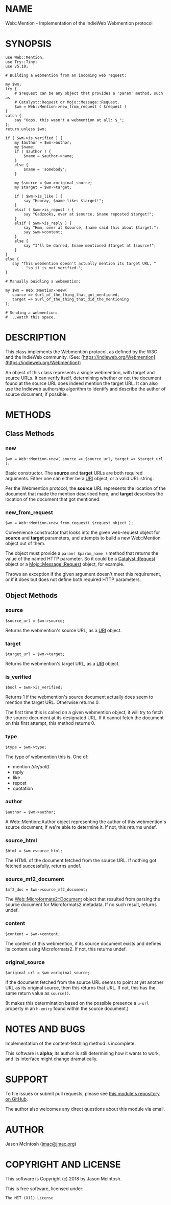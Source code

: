 # NAME

Web::Mention - Implementation of the IndieWeb Webmention protocol

# SYNOPSIS

    use Web::Mention;
    use Try::Tiny;
    use v5.10;

    # Building a webmention from an incoming web request:

    my $wm;
    try {
        # $request can be any object that provides a 'param' method, such as
        # Catalyst::Request or Mojo::Message::Request.
        $wm = Web::Mention->new_from_request ( $request )
    }
    catch {
        say "Oops, this wasn't a webmention at all: $_";
    };
    return unless $wm;

    if ( $wm->is_verified ) {
        my $author = $wm->author;
        my $name;
        if ( $author ) {
            $name = $author->name;
        }
        else {
            $name = 'somebody';
        }

        my $source = $wm->original_source;
        my $target = $wm->target;

        if ( $wm->is_like ) {
            say "Hooray, $name likes $target!";
        }
        elsif ( $wm->is_repost ) {
            say "Gadzooks, over at $source, $name reposted $target!";
        }
        elsif ( $wm->is_reply ) {
            say "Hmm, over at $source, $name said this about $target:";
            say $wm->content;
        }
        else {
            say "I'll be darned, $name mentioned $target at $source!";
        }
    }
    else {
       say "This webmention doesn't actually mention its target URL, "
           . "so it is not verified.";
    }

    # Manually buidling a webmention:

    my $wm = Web::Mention->new(
       source => $url_of_the_thing_that_got_mentioned,
       target => $url_of_the_thing_that_did_the_mentioning
    );

    # Sending a webmention:
    # ...watch this space.

# DESCRIPTION

This class implements the Webmention protocol, as defined by the W3C and
the IndieWeb community. (See: [https://indieweb.org/Webmention](https://indieweb.org/Webmention))

An object of this class represents a single webmention, with target and
source URLs. It can verify itself, determining whether or not the
document found at the source URL does indeed mention the target URL. It
can also use the Indieweb authorship algorithm to identify and describe
the author of source document, if possible.

# METHODS

## Class Methods

### new

    $wm = Web::Mention->new( source => $source_url, target => $target_url );

Basic constructor. The **source** and **target** URLs are both required
arguments. Either one can either be a [URI](https://metacpan.org/pod/URI) object, or a valid URL
string.

Per the Webmention protocol, the **source** URL represents the location
of the document that made the mention described here, and **target**
describes the location of the document that got mentioned.

### new\_from\_request

    $wm = Web::Mention->new_from_request( $request_object );

Convenience constructor that looks into the given web-request object for
**source** and **target** parameters, and attempts to build a new
Web::Mention object out of them.

The object must provide a `param( $param_name )` method that returns the
value of the named HTTP parameter. So it could be a [Catalyst::Request](https://metacpan.org/pod/Catalyst::Request)
object or a [Mojo::Message::Request](https://metacpan.org/pod/Mojo::Message::Request) object, for example.

Throws an exception if the given argument doesn't meet this requirement,
or if it does but does not define both required HTTP parameters.

## Object Methods

### source

    $source_url = $wm->source;

Returns the webmention's source URL, as a [URI](https://metacpan.org/pod/URI) object.

### target

    $target_url = $wm->target;

Returns the webmention's target URL, as a [URI](https://metacpan.org/pod/URI) object.

### is\_verified

    $bool = $wm->is_verified;

Returns 1 if the webmention's source document actually does seem to
mention the target URL. Otherwise returns 0.

The first time this is called on a given webmention object, it will try
to fetch the source document at its designated URL. If it cannot fetch
the document on this first attempt, this method returns 0.

### type

    $type = $wm->type;

The type of webmention this is. One of:

- mention _(default)_
- reply
- like
- repost
- quotation

### author

    $author = $wm->author;

A Web::Mention::Author object representing the author of this
webmention's source document, if we're able to determine it. If not,
this returns undef.

### source\_html

    $html = $wm->source_html;

The HTML of the document fetched from the source URL. If nothing got
fetched successfully, returns undef.

### source\_mf2\_document

    $mf2_doc = $wm->source_mf2_document;

The [Web::Microformats2::Document](https://metacpan.org/pod/Web::Microformats2::Document) object that resulted from parsing the
source document for Microformats2 metadata. If no such result, returns
undef.

### content

    $content = $wm->content;

The content of this webmention, if its source document exists and
defines its content using Microformats2. If not, this returns undef.

### original\_source

    $original_url = $wm->original_source;

If the document fetched from the source URL seems to point at yet
another URL as its original source, then this returns that URL. If not,
this has the same return value as `source()`.

(It makes this determination based on the possible presence a `u-url`
property in an `h-entry` found within the source document.)

# NOTES AND BUGS

Implementation of the content-fetching method is incomplete.

This software is **alpha**; its author is still determining how it wants
to work, and its interface might change dramatically.

# SUPPORT

To file issues or submit pull requests, please see [this module's
repository on GitHub](https://github.com/jmacdotorg/webmention-perl).

The author also welcomes any direct questions about this module via email.

# AUTHOR

Jason McIntosh (jmac@jmac.org)

# COPYRIGHT AND LICENSE

This software is Copyright (c) 2018 by Jason McIntosh.

This is free software, licensed under:

    The MIT (X11) License

